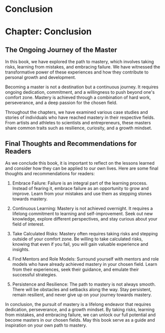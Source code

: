 # Conclusion

Chapter: Conclusion
===================

The Ongoing Journey of the Master
---------------------------------

In this book, we have explored the path to mastery, which involves taking risks, learning from mistakes, and embracing failure. We have witnessed the transformative power of these experiences and how they contribute to personal growth and development.

Becoming a master is not a destination but a continuous journey. It requires ongoing dedication, commitment, and a willingness to push beyond one's comfort zone. Mastery is achieved through a combination of hard work, perseverance, and a deep passion for the chosen field.

Throughout the chapters, we have examined various case studies and stories of individuals who have reached mastery in their respective fields. From artists and athletes to scientists and entrepreneurs, these masters share common traits such as resilience, curiosity, and a growth mindset.

Final Thoughts and Recommendations for Readers
----------------------------------------------

As we conclude this book, it is important to reflect on the lessons learned and consider how they can be applied to our own lives. Here are some final thoughts and recommendations for readers:

1. Embrace Failure: Failure is an integral part of the learning process. Instead of fearing it, embrace failure as an opportunity to grow and improve. Learn from your mistakes and use them as stepping stones towards mastery.

2. Continuous Learning: Mastery is not achieved overnight. It requires a lifelong commitment to learning and self-improvement. Seek out new knowledge, explore different perspectives, and stay curious about your field of interest.

3. Take Calculated Risks: Mastery often requires taking risks and stepping outside of your comfort zone. Be willing to take calculated risks, knowing that even if you fail, you will gain valuable experience and insights.

4. Find Mentors and Role Models: Surround yourself with mentors and role models who have already achieved mastery in your chosen field. Learn from their experiences, seek their guidance, and emulate their successful strategies.

5. Persistence and Resilience: The path to mastery is not always smooth. There will be obstacles and setbacks along the way. Stay persistent, remain resilient, and never give up on your journey towards mastery.

In conclusion, the pursuit of mastery is a lifelong endeavor that requires dedication, perseverance, and a growth mindset. By taking risks, learning from mistakes, and embracing failure, we can unlock our full potential and become masters in our chosen fields. May this book serve as a guide and inspiration on your own path to mastery.